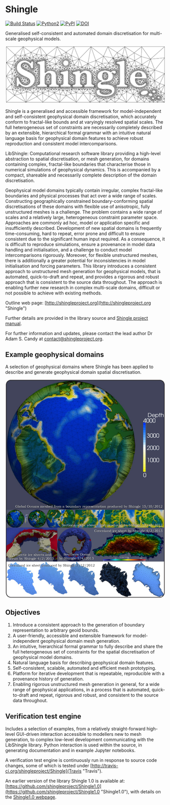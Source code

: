 Shingle
=======

[![Build Status](https://travis-ci.org/shingleproject/Shingle.svg?branch=master)](http://travis-ci.org/shingleproject/Shingle)
[![Python2](https://img.shields.io/badge/python-2-blue.svg)](https://www.python.org/downloads/)
[![PyPI](https://img.shields.io/pypi/v/shingle.svg?maxAge=2592000?style=plastic)](https://pypi.python.org/pypi/shingle/)
[![DOI](https://zenodo.org/badge/DOI/10.5281/zenodo.496154.svg)](https://doi.org/10.5281/zenodo.496154)

Generalised self-consistent and automated domain discretisation for multi-scale geophysical models.

![Shingle](./data/shingle.png?raw=true "Shingle")

Shingle is a generalised and accessible framework for model-independent and self-consistent geophysical domain discretisation, which accurately conform to fractal-like bounds and at varyingly resolved spatial scales. The full heterogeneous set of constraints are necessarily completely described by an extensible, hierarchical formal grammar with an intuitive natural language basis for geophysical domain features to achieve robust reproduction and consistent model intercomparisons.

LibShingle: Computational research software library providing a high-level abstraction to spatial discretisation, or mesh generation, for domains containing complex, fractal-like boundaries that characterise those in numerical simulations of geophysical dynamics.  This is accompanied by a compact, shareable and necessarily complete description of the domain discretisation.

Geophysical model domains typically contain irregular, complex fractal-like boundaries and physical processes that act over a wide range of scales. Constructing geographically constrained boundary-conforming spatial discretisations of these domains with flexible use of anisotropic, fully unstructured meshes is a challenge. The problem contains a wide range of scales and a relatively large, heterogeneous constraint parameter space. Approaches are commonly ad hoc, model or application specific and insufficiently described. Development of new spatial domains is frequently time-consuming, hard to repeat, error prone and difficult to ensure consistent due to the significant human input required. As a consequence, it is difficult to reproduce simulations, ensure a provenance in model data handling and initialisation, and a challenge to conduct model intercomparisons rigorously. Moreover, for flexible unstructured meshes, there is additionally a greater potential for inconsistencies in model initialisation and forcing parameters. This library introduces a consistent approach to unstructured mesh generation for geophysical models, that is automated, quick-to-draft and repeat, and provides a rigorous and robust approach that is consistent to the source data throughout. The approach is enabling further new research in complex multi-scale domains, difficult or not possible to achieve with existing methods.

Outline web page: [http://shingleproject.org](http://shingleproject.org "Shingle")

Further details are provided in the library source and [Shingle project manual](http://homepage.tudelft.nl/w8w0h/4fcf65d8/shingle_manual.pdf "Shingle manual").

For further information and updates, please contact the lead author Dr Adam S. Candy at contact@shingleproject.org.

Example geophysical domains
---------------------------

A selection of geophysical domains where Shingle has been applied to describe and generate geophysical domain spatial discretisation.

![Shingle examples](./data/shingleexamples.jpg?raw=true "Shingle examples")

Objectives
----------

1. Introduce a consistent approach to the generation of boundary representation to arbitrary geoid bounds.
2. A user-friendly, accessible and extensible framework for model-independent geophysical domain mesh generation.
3. An intuitive, hierarchical formal grammar to fully describe and share the full heterogeneous set of constraints for the spatial discretisation of geophysical model domains.
4. Natural language basis for describing geophysical domain features.
5. Self-consistent, scalable, automated and efficient mesh prototyping.
6. Platform for iterative development that is repeatable, reproducible with a provenance history of generation.
7. Enabling rigorous unstructured mesh generation in general, for a wide range of geophysical applications, in a process that is automated, quick-to-draft and repeat, rigorous and robust, and consistent to the source data throughout.

Verification test engine
------------------------

Includes a selection of examples, from a relatively straight-forward high-level GUI-driven interaction accessible to modellers new to mesh generation, to complex low-level development communicating with the LibShingle library.  Python interaction is used within the source, in generating documentation and in example Jupyter notebooks.

A verification test engine is continuously run in response to source code changes, some of which is tested under [http://travis-ci.org/shingleproject/Shingle](Travis "Travis").

An earlier version of the library Shingle 1.0 is available at: [https://github.com/shingleproject/Shingle1.0](https://github.com/shingleproject/Shingle1.0 "Shingle1.0"), with details on the [Shingle1.0 webpage](http://shingleproject.org/index_shingle1.0.html "Shingle1.0 webpage").


